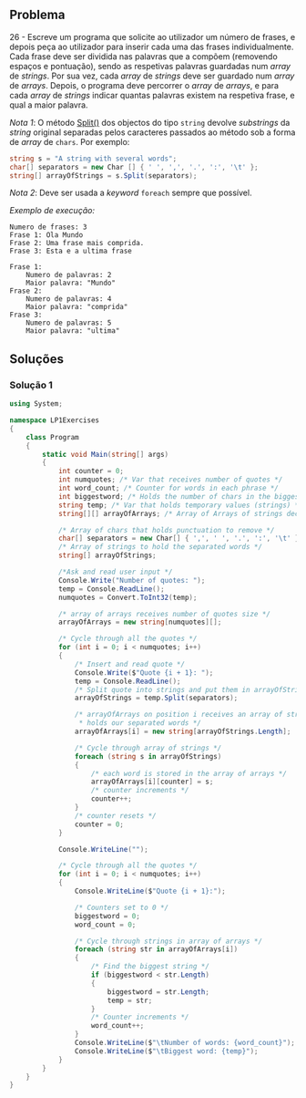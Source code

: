 ## Problema

26 - Escreve um programa que solicite ao utilizador um número de frases, e
depois peça ao utilizador para inserir cada uma das frases individualmente.
Cada frase deve ser dividida nas palavras que a compõem (removendo espaços e
pontuação), sendo as respetivas palavras guardadas num _array_ de _strings_.
Por sua vez, cada _array_ de _strings_ deve ser guardado num _array_ de
_arrays_. Depois, o programa deve percorrer o _array_ de _arrays_, e para cada
_array_ de _strings_ indicar quantas palavras existem na respetiva frase, e
qual a maior palavra.

_Nota 1_: O método
[Split()](https://docs.microsoft.com/pt-pt/dotnet/api/system.string.split#System_String_Split_System_Char___)
dos objectos do tipo `string` devolve _substrings_ da _string_ original
separadas pelos caracteres passados ao método sob a forma de _array_ de
`chars`. Por exemplo:

```cs
string s = "A string with several words";
char[] separators = new Char [] { ' ', ',', '.', ':', '\t' };
string[] arrayOfStrings = s.Split(separators);
```

_Nota 2_: Deve ser usada a _keyword_ `foreach` sempre que possível.

_Exemplo de execução:_

```
Numero de frases: 3
Frase 1: Ola Mundo
Frase 2: Uma frase mais comprida.
Frase 3: Esta e a ultima frase

Frase 1:
    Numero de palavras: 2
    Maior palavra: "Mundo"
Frase 2:
    Numero de palavras: 4
    Maior palavra: "comprida"
Frase 3:
    Numero de palavras: 5
    Maior palavra: "ultima"
```

## Soluções

### Solução 1

```cs
using System;

namespace LP1Exercises
{
    class Program
    {
        static void Main(string[] args)
        {
            int counter = 0;
            int numquotes; /* Var that receives number of quotes */
            int word_count; /* Counter for words in each phrase */
            int biggestword; /* Holds the number of chars in the biggest word */
            string temp; /* Var that holds temporary values (strings) */
            string[][] arrayOfArrays; /* Array of Arrays of strings declared */

            /* Array of chars that holds punctuation to remove */
            char[] separators = new Char[] { ',', ' ', '.', ':', '\t' };
            /* Array of strings to hold the separated words */
            string[] arrayOfStrings;

            /*Ask and read user input */
            Console.Write("Number of quotes: ");
            temp = Console.ReadLine();
            numquotes = Convert.ToInt32(temp);

            /* array of arrays receives number of quotes size */
            arrayOfArrays = new string[numquotes][];

            /* Cycle through all the quotes */
            for (int i = 0; i < numquotes; i++)
            {
                /* Insert and read quote */
                Console.Write($"Quote {i + 1}: ");
                temp = Console.ReadLine();
                /* Split quote into strings and put them in arrayOfStrings */
                arrayOfStrings = temp.Split(separators);

                /* arrayOfArrays on position i receives an array of strings that
                 * holds our separated words */
                arrayOfArrays[i] = new string[arrayOfStrings.Length];

                /* Cycle through array of strings */
                foreach (string s in arrayOfStrings)
                {
                    /* each word is stored in the array of arrays */
                    arrayOfArrays[i][counter] = s;
                    /* counter increments */
                    counter++;
                }
                /* counter resets */
                counter = 0;
            }

            Console.WriteLine("");

            /* Cycle through all the quotes */
            for (int i = 0; i < numquotes; i++)
            {
                Console.WriteLine($"Quote {i + 1}:");

                /* Counters set to 0 */
                biggestword = 0;
                word_count = 0;

                /* Cycle through strings in array of arrays */
                foreach (string str in arrayOfArrays[i])
                {
                    /* Find the biggest string */
                    if (biggestword < str.Length)
                    {
                        biggestword = str.Length;
                        temp = str;
                    }
                    /* Counter increments */
                    word_count++;
                }
                Console.WriteLine($"\tNumber of words: {word_count}");
                Console.WriteLine($"\tBiggest word: {temp}");
            }
        }
    }
}
```